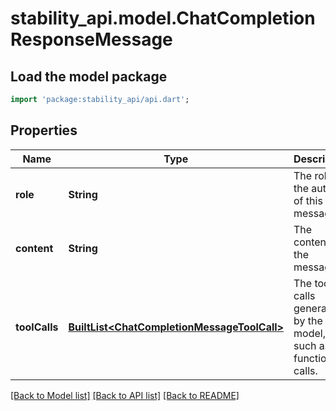 # stability_api.model.ChatCompletionResponseMessage

## Load the model package
```dart
import 'package:stability_api/api.dart';
```

## Properties
Name | Type | Description | Notes
------------ | ------------- | ------------- | -------------
**role** | **String** | The role of the author of this message. | 
**content** | **String** | The contents of the message. | [optional] 
**toolCalls** | [**BuiltList&lt;ChatCompletionMessageToolCall&gt;**](ChatCompletionMessageToolCall.md) | The tool calls generated by the model, such as function calls. | [optional] 

[[Back to Model list]](../README.md#documentation-for-models) [[Back to API list]](../README.md#documentation-for-api-endpoints) [[Back to README]](../README.md)


